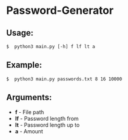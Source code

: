 # Password-Generator
## Usage:
```
$  python3 main.py [-h] f lf lt a
```
## Example:
```
$  python3 main.py passwords.txt 8 16 10000
```
## Arguments:
- **f** - File path
- **lf** - Password length from
- **lt** - Password length up to
- **a** - Amount